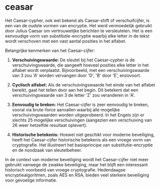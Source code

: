 # ceasar
Het Caesar-cypher, ook wel bekend als Caesar-shift of verschuifcijfer, is een van de oudste vormen van encryptie. Het werd vermoedelijk gebruikt door Julius Caesar om vertrouwelijke berichten te versleutelen. Het is een eenvoudige vorm van substitutie-encryptie waarbij elke letter in de tekst wordt verschoven met een vast aantal posities in het alfabet.

Belangrijke kenmerken van het Caesar-cijfer:

1. **Verschuivingswaarde:** De sleutel bij het Caesar-cypher is de verschuivingswaarde, die aangeeft hoeveel posities elke letter in het alfabet wordt verplaatst. Bijvoorbeeld, met een verschuivingswaarde van 3 zou 'A' worden vervangen door 'D', 'B' door 'E', enzovoort.

2. **Cyclisch alfabet:** Als de verschuivingswaarde het einde van het alfabet bereikt, gaat het tellen door aan het begin. Dit betekent dat een verschuivingswaarde van 3 de letter 'Z' zou veranderen in 'A'.

3. **Eenvoudig te breken:** Het Caesar-cijfer is zeer eenvoudig te breken, vooral via brute-force aanvallen waarbij alle mogelijke verschuivingswaarden worden uitgeprobeerd. In het Engels zijn er slechts 25 mogelijke verschuivingen (aangezien een verschuiving van 26 weer hetzelfde resultaat oplevert).

4. **Historische betekenis:** Hoewel niet geschikt voor moderne beveiliging, heeft het Caesar-cijfer historische betekenis als een vroege vorm van cryptografie. Het illustreert het basisprincipe van substitutie-encryptie en de noodzaak van sleutelbeheer.

In de context van moderne beveiliging wordt het Caesar-cijfer niet meer gebruikt vanwege de zwakke beveiliging, maar het blijft een interessant historisch voorbeeld van vroege cryptografie. Hedendaagse encryptiealgoritmen, zoals AES en RSA, bieden veel sterkere beveiliging voor gevoelige informatie.